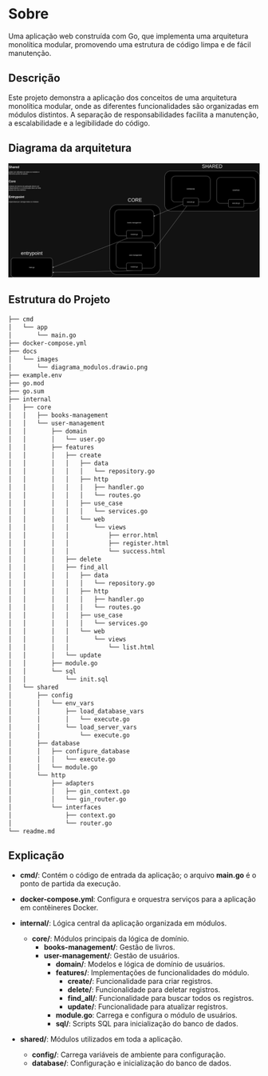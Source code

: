 # Sobre

Uma aplicação web construída com Go, que implementa uma arquitetura monolítica modular, promovendo uma estrutura de código limpa e de fácil manutenção.

## Descrição

Este projeto demonstra a aplicação dos conceitos de uma arquitetura monolítica modular, onde as diferentes funcionalidades são organizadas em módulos distintos. A separação de responsabilidades facilita a manutenção, a escalabilidade e a legibilidade do código.

## Diagrama da arquitetura
![diagrama](./docs/images/diagrama_modulos.drawio.png)


## Estrutura do Projeto

```
├── cmd
│   └── app
│       └── main.go
├── docker-compose.yml
├── docs
│   └── images
│       └── diagrama_modulos.drawio.png
├── example.env
├── go.mod
├── go.sum
├── internal
│   ├── core
│   │   ├── books-management
│   │   └── user-management
│   │       ├── domain
│   │       │   └── user.go
│   │       ├── features
│   │       │   ├── create
│   │       │   │   ├── data
│   │       │   │   │   └── repository.go
│   │       │   │   ├── http
│   │       │   │   │   ├── handler.go
│   │       │   │   │   └── routes.go
│   │       │   │   ├── use_case
│   │       │   │   │   └── services.go
│   │       │   │   └── web
│   │       │   │       └── views
│   │       │   │           ├── error.html
│   │       │   │           ├── register.html
│   │       │   │           └── success.html
│   │       │   ├── delete
│   │       │   ├── find_all
│   │       │   │   ├── data
│   │       │   │   │   └── repository.go
│   │       │   │   ├── http
│   │       │   │   │   ├── handler.go
│   │       │   │   │   └── routes.go
│   │       │   │   ├── use_case
│   │       │   │   │   └── services.go
│   │       │   │   └── web
│   │       │   │       └── views
│   │       │   │           └── list.html
│   │       │   └── update
│   │       ├── module.go
│   │       └── sql
│   │           └── init.sql
│   └── shared
│       ├── config
│       │   └── env_vars
│       │       ├── load_database_vars
│       │       │   └── execute.go
│       │       └── load_server_vars
│       │           └── execute.go
│       ├── database
│       │   ├── configure_database
│       │   │   └── execute.go
│       │   └── module.go
│       └── http
│           ├── adapters
│           │   ├── gin_context.go
│           │   └── gin_router.go
│           └── interfaces
│               ├── context.go
│               └── router.go
└── readme.md
```
## Explicação
- **cmd/**: Contém o código de entrada da aplicação; o arquivo **main.go** é o ponto de partida da execução.

- **docker-compose.yml**: Configura e orquestra serviços para a aplicação em contêineres Docker.

- **internal/**: Lógica central da aplicação organizada em módulos.
  - **core/**: Módulos principais da lógica de domínio.
    - **books-management/**: Gestão de livros.
    - **user-management/**: Gestão de usuários.
      - **domain/**: Modelos e lógica de domínio de usuários.
      - **features/**: Implementações de funcionalidades do módulo.
        - **create/**: Funcionalidade para criar registros.
        - **delete/**: Funcionalidade para deletar registros.
        - **find_all/**: Funcionalidade para buscar todos os registros.
        - **update/**: Funcionalidade para atualizar registros.
      - **module.go**: Carrega e configura o módulo de usuários.
      - **sql/**: Scripts SQL para inicialização do banco de dados.

- **shared/**: Módulos utilizados em toda a aplicação.
  - **config/**: Carrega variáveis de ambiente para configuração.
  - **database/**: Configuração e inicialização do banco de dados.
